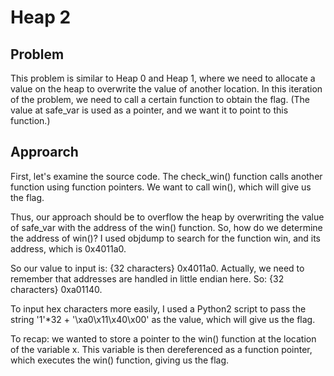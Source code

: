 # Heap 2

## Problem

This problem is similar to Heap 0 and Heap 1, where we need to allocate a value on the heap to overwrite the value of another location. In this iteration of the problem, we need to call a certain function to obtain the flag. (The value at safe_var is used as a pointer, and we want it to point to this function.)

## Approarch

First, let's examine the source code. The check_win() function calls another function using function pointers. We want to call win(), which will give us the flag.

Thus, our approach should be to overflow the heap by overwriting the value of safe_var with the address of the win() function. So, how do we determine the address of win()? I used objdump to search for the function win, and its address, which is 0x4011a0.

So our value to input is: {32 characters} 0x4011a0. Actually, we need to remember that addresses are handled in little endian here. So: {32 characters} 0xa01140.

To input hex characters more easily, I used a Python2 script to pass the string '1'*32 + '\xa0\x11\x40\x00' as the value, which will give us the flag.

To recap: we wanted to store a pointer to the win() function at the location of the variable x. This variable is then dereferenced as a function pointer, which executes the win() function, giving us the flag. 
